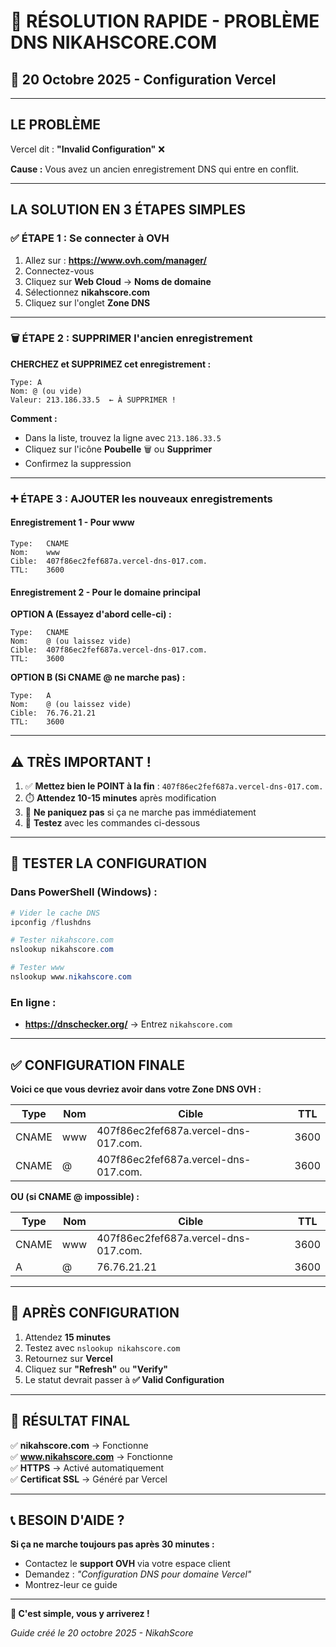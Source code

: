 # 🚨 RÉSOLUTION RAPIDE - PROBLÈME DNS NIKAHSCORE.COM

## 📅 20 Octobre 2025 - Configuration Vercel

---

## LE PROBLÈME

Vercel dit : **"Invalid Configuration"** ❌

**Cause :** Vous avez un ancien enregistrement DNS qui entre en conflit.

---

## LA SOLUTION EN 3 ÉTAPES SIMPLES

### ✅ ÉTAPE 1 : Se connecter à OVH

1. Allez sur : **https://www.ovh.com/manager/**
2. Connectez-vous
3. Cliquez sur **Web Cloud** → **Noms de domaine**
4. Sélectionnez **nikahscore.com**
5. Cliquez sur l'onglet **Zone DNS**

---

### 🗑️ ÉTAPE 2 : SUPPRIMER l'ancien enregistrement

**CHERCHEZ et SUPPRIMEZ cet enregistrement :**

```
Type: A
Nom: @ (ou vide)  
Valeur: 213.186.33.5  ← À SUPPRIMER !
```

**Comment :**
- Dans la liste, trouvez la ligne avec `213.186.33.5`
- Cliquez sur l'icône **Poubelle** 🗑️ ou **Supprimer**
- Confirmez la suppression

---

### ➕ ÉTAPE 3 : AJOUTER les nouveaux enregistrements

#### **Enregistrement 1 - Pour www**

```
Type:   CNAME
Nom:    www
Cible:  407f86ec2fef687a.vercel-dns-017.com.
TTL:    3600
```

#### **Enregistrement 2 - Pour le domaine principal**

**OPTION A (Essayez d'abord celle-ci) :**
```
Type:   CNAME
Nom:    @ (ou laissez vide)
Cible:  407f86ec2fef687a.vercel-dns-017.com.
TTL:    3600
```

**OPTION B (Si CNAME @ ne marche pas) :**
```
Type:   A
Nom:    @ (ou laissez vide)
Cible:  76.76.21.21
TTL:    3600
```

---

## ⚠️ TRÈS IMPORTANT !

1. ✅ **Mettez bien le POINT à la fin** : `407f86ec2fef687a.vercel-dns-017.com.`
2. ⏱️ **Attendez 10-15 minutes** après modification
3. 🔄 **Ne paniquez pas** si ça ne marche pas immédiatement
4. 🧪 **Testez** avec les commandes ci-dessous

---

## 🧪 TESTER LA CONFIGURATION

### Dans PowerShell (Windows) :

```powershell
# Vider le cache DNS
ipconfig /flushdns

# Tester nikahscore.com
nslookup nikahscore.com

# Tester www
nslookup www.nikahscore.com
```

### En ligne :
- **https://dnschecker.org/** → Entrez `nikahscore.com`

---

## ✅ CONFIGURATION FINALE

**Voici ce que vous devriez avoir dans votre Zone DNS OVH :**

| Type  | Nom | Cible                                | TTL  |
|-------|-----|--------------------------------------|------|
| CNAME | www | 407f86ec2fef687a.vercel-dns-017.com. | 3600 |
| CNAME | @   | 407f86ec2fef687a.vercel-dns-017.com. | 3600 |

**OU (si CNAME @ impossible) :**

| Type  | Nom | Cible                                | TTL  |
|-------|-----|--------------------------------------|------|
| CNAME | www | 407f86ec2fef687a.vercel-dns-017.com. | 3600 |
| A     | @   | 76.76.21.21                          | 3600 |

---

## 🎯 APRÈS CONFIGURATION

1. Attendez **15 minutes**
2. Testez avec `nslookup nikahscore.com`
3. Retournez sur **Vercel**
4. Cliquez sur **"Refresh"** ou **"Verify"**
5. Le statut devrait passer à **✅ Valid Configuration**

---

## 🚀 RÉSULTAT FINAL

✅ **nikahscore.com** → Fonctionne  
✅ **www.nikahscore.com** → Fonctionne  
✅ **HTTPS** → Activé automatiquement  
✅ **Certificat SSL** → Généré par Vercel  

---

## 📞 BESOIN D'AIDE ?

**Si ça ne marche toujours pas après 30 minutes :**
- Contactez le **support OVH** via votre espace client
- Demandez : *"Configuration DNS pour domaine Vercel"*
- Montrez-leur ce guide

---

**🎉 C'est simple, vous y arriverez !**

*Guide créé le 20 octobre 2025 - NikahScore*